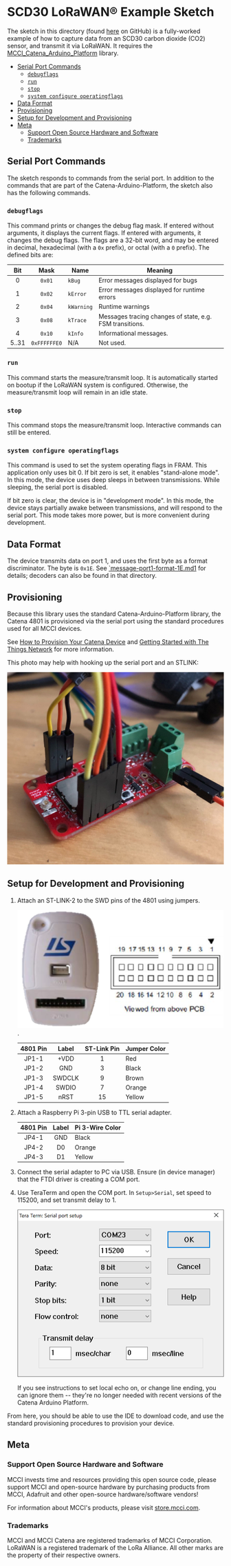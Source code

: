 # SCD30 LoRaWAN&reg; Example Sketch

The sketch in this directory (found [here](https://github.com/mcci-catena/MCCI_Catena_SCD30/examples/scd30_lorawan) on GitHub) is a fully-worked example of how to capture data from an SCD30 carbon dioxide (CO2) sensor, and transmit it via LoRaWAN. It requires the [MCCI_Catena_Arduino_Platform](https://github.mcci.com/mcci-catena/Catena-Arduino-Platform) library.

<!-- TOC depthFrom:2 updateOnSave:true -->

- [Serial Port Commands](#serial-port-commands)
	- [`debugflags`](#debugflags)
	- [`run`](#run)
	- [`stop`](#stop)
	- [`system configure operatingflags`](#system-configure-operatingflags)
- [Data Format](#data-format)
- [Provisioning](#provisioning)
- [Setup for Development and Provisioning](#setup-for-development-and-provisioning)
- [Meta](#meta)
	- [Support Open Source Hardware and Software](#support-open-source-hardware-and-software)
	- [Trademarks](#trademarks)

<!-- /TOC -->

## Serial Port Commands

The sketch responds to commands from the serial port. In addition to the commands that are part of the Catena-Arduino-Platform, the sketch also has the following commands.

### `debugflags`

This command prints or changes the debug flag mask. If entered without arguments, it displays the current flags. If entered with arguments, it changes the debug flags. The flags are a 32-bit word, and may be entered in decimal, hexadecimal (with a `0x` prefix), or octal (with a `0` prefix).  The defined bits are:

Bit |  Mask | Name | Meaning
:--:|:-----:|------|---------
  0 |  `0x01` | `kBug` | Error messages displayed for bugs
  1 |  `0x02` | `kError` | Error messages displayed for runtime errors
  2 |  `0x04` | `kWarning` | Runtime warnings
  3 |  `0x08` | `kTrace` | Messages tracing changes of state, e.g. FSM transitions.
  4 |  `0x10` | `kInfo` | Informational messages.
5..31 | `0xFFFFFFE0` | N/A | Not used.

### `run`

This command starts the measure/transmit loop. It is automatically started on bootup if the LoRaWAN system is configured. Otherwise, the measure/transmit loop will remain in an idle state.

### `stop`

This command stops the measure/transmit loop. Interactive commands can still be entered.

### `system configure operatingflags`

This command is used to set the system operating flags in FRAM. This application only uses bit 0. If bit zero is set, it enables "stand-alone mode". In this mode, the device uses deep sleeps in between transmissions. While sleeping, the serial port is disabled.

If bit zero is clear, the device is in "development mode". In this mode, the device stays partially awake between transmissions, and will respond to the serial port. This mode takes more power, but is more convenient during development.

## Data Format

The device transmits data on port 1, and uses the first byte as a format discriminator. The byte is `0x1E`.  See [`message-port1-format-1E.md1](extra/message-port1-format-1e.md) for details; decoders can also be found in that directory.

## Provisioning

Because this library uses the standard Catena-Arduino-Platform library, the Catena 4801 is provisioned via the serial port using the standard procedures used for all MCCI devices.

See [How to Provision Your Catena Device](https://github.com/mcci-catena/Catena-Sketches/blob/master/extra/How-To-Provision-Your-Catena-Device.md) and [Getting Started with The Things Network](https://github.com/mcci-catena/Catena-Sketches/blob/master/extra/Getting-Started-With-The-Things-Network.md) for more information.

This photo may help with hooking up the serial port and an STLINK:

![Photo of 4810 M301 setup for development](../../assets/4801-m301-serial+jtag.jpg)

## Setup for Development and Provisioning

1. Attach an ST-LINK-2 to the SWD pins of the 4801 using jumpers.

   ![Reference Picture of ST-Link-2](../../assets/stlink-layout.png).

   | 4801 Pin |  Label | ST-Link Pin | Jumper Color
   |:--------:|:------:|:-----------:|---------------
   |   JP1-1  |  +VDD  |      1      | Red
   |   JP1-2  |   GND  |      3      | Black
   |   JP1-3  | SWDCLK |      9      | Brown
   |   JP1-4  | SWDIO  |      7      | Orange
   |   JP1-5  |  nRST  |     15      | Yellow

2. Attach a Raspberry Pi 3-pin USB to TTL serial adapter.

   | 4801 Pin |  Label |    Pi 3-Wire Color
   |:--------:|:------:|:------------------------
   |   JP4-1  |  GND   |     Black
   |   JP4-2  |   D0   |     Orange
   |   JP4-3  |   D1   |     Yellow

3. Connect the serial adapter to PC via USB.  Ensure (in device manager) that the FTDI driver is creating a COM port.

4. Use TeraTerm and open the COM port. In `Setup>Serial`, set speed to 115200, and set transmit delay to 1.

   ![Tera Term Setup>Serial](../../assets/TeraTerm-setup-serial.png)

   If you see instructions to set local echo on, or change line ending, you can ignore them -- they're no longer needed with recent versions of the Catena Arduino Platform.

From here, you should be able to use the IDE to download code, and use the standard provisioning procedures to provision your device.

## Meta

### Support Open Source Hardware and Software

MCCI invests time and resources providing this open source code, please support MCCI and open-source hardware by purchasing products from MCCI, Adafruit and other open-source hardware/software vendors!

For information about MCCI's products, please visit [store.mcci.com](https://store.mcci.com/).

### Trademarks

MCCI and MCCI Catena are registered trademarks of MCCI Corporation. LoRaWAN is a registered trademark of the LoRa Alliance. All other marks are the property of their respective owners.
